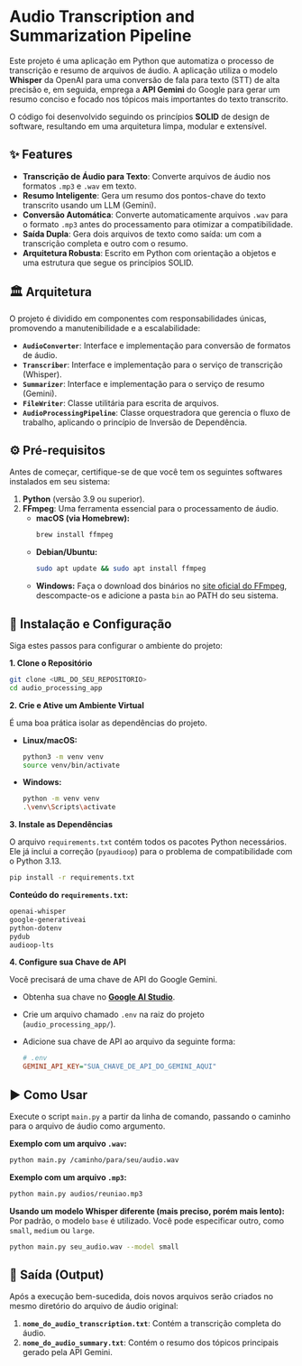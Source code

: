 # Audio Transcription and Summarization Pipeline

Este projeto é uma aplicação em Python que automatiza o processo de transcrição e resumo de arquivos de áudio. A aplicação utiliza o modelo **Whisper** da OpenAI para uma conversão de fala para texto (STT) de alta precisão e, em seguida, emprega a **API Gemini** do Google para gerar um resumo conciso e focado nos tópicos mais importantes do texto transcrito.

O código foi desenvolvido seguindo os princípios **SOLID** de design de software, resultando em uma arquitetura limpa, modular e extensível.

## ✨ Features

- **Transcrição de Áudio para Texto**: Converte arquivos de áudio nos formatos `.mp3` e `.wav` em texto.
- **Resumo Inteligente**: Gera um resumo dos pontos-chave do texto transcrito usando um LLM (Gemini).
- **Conversão Automática**: Converte automaticamente arquivos `.wav` para o formato `.mp3` antes do processamento para otimizar a compatibilidade.
- **Saída Dupla**: Gera dois arquivos de texto como saída: um com a transcrição completa e outro com o resumo.
- **Arquitetura Robusta**: Escrito em Python com orientação a objetos e uma estrutura que segue os princípios SOLID.

## 🏛️ Arquitetura

O projeto é dividido em componentes com responsabilidades únicas, promovendo a manutenibilidade e a escalabilidade:

- **`AudioConverter`**: Interface e implementação para conversão de formatos de áudio.
- **`Transcriber`**: Interface e implementação para o serviço de transcrição (Whisper).
- **`Summarizer`**: Interface e implementação para o serviço de resumo (Gemini).
- **`FileWriter`**: Classe utilitária para escrita de arquivos.
- **`AudioProcessingPipeline`**: Classe orquestradora que gerencia o fluxo de trabalho, aplicando o princípio de Inversão de Dependência.

## ⚙️ Pré-requisitos

Antes de começar, certifique-se de que você tem os seguintes softwares instalados em seu sistema:

1.  **Python** (versão 3.9 ou superior).
2.  **FFmpeg**: Uma ferramenta essencial para o processamento de áudio.
    -   **macOS (via Homebrew):**
        ```bash
        brew install ffmpeg
        ```
    -   **Debian/Ubuntu:**
        ```bash
        sudo apt update && sudo apt install ffmpeg
        ```
    -   **Windows:**
        Faça o download dos binários no [site oficial do FFmpeg](https://ffmpeg.org/download.html), descompacte-os e adicione a pasta `bin` ao PATH do seu sistema.

## 🚀 Instalação e Configuração

Siga estes passos para configurar o ambiente do projeto:

**1. Clone o Repositório**

```bash
git clone <URL_DO_SEU_REPOSITORIO>
cd audio_processing_app
```

**2. Crie e Ative um Ambiente Virtual**

É uma boa prática isolar as dependências do projeto.

- **Linux/macOS:**
  ```bash
  python3 -m venv venv
  source venv/bin/activate
  ```
- **Windows:**
  ```bash
  python -m venv venv
  .\venv\Scripts\activate
  ```

**3. Instale as Dependências**

O arquivo `requirements.txt` contém todos os pacotes Python necessários. Ele já inclui a correção (`pyaudioop`) para o problema de compatibilidade com o Python 3.13.

```bash
pip install -r requirements.txt
```

**Conteúdo do `requirements.txt`:**
```txt
openai-whisper
google-generativeai
python-dotenv
pydub
audioop-lts
```

**4. Configure sua Chave de API**

Você precisará de uma chave de API do Google Gemini.

- Obtenha sua chave no [**Google AI Studio**](https://aistudio.google.com/app/apikey).
- Crie um arquivo chamado `.env` na raiz do projeto (`audio_processing_app/`).
- Adicione sua chave de API ao arquivo da seguinte forma:

  ```ini
  # .env
  GEMINI_API_KEY="SUA_CHAVE_DE_API_DO_GEMINI_AQUI"
  ```

## ▶️ Como Usar

Execute o script `main.py` a partir da linha de comando, passando o caminho para o arquivo de áudio como argumento.

**Exemplo com um arquivo `.wav`:**
```bash
python main.py /caminho/para/seu/audio.wav
```

**Exemplo com um arquivo `.mp3`:**
```bash
python main.py audios/reuniao.mp3
```

**Usando um modelo Whisper diferente (mais preciso, porém mais lento):**
Por padrão, o modelo `base` é utilizado. Você pode especificar outro, como `small`, `medium` ou `large`.

```bash
python main.py seu_audio.wav --model small
```

## 📄 Saída (Output)

Após a execução bem-sucedida, dois novos arquivos serão criados no mesmo diretório do arquivo de áudio original:

1.  **`nome_do_audio_transcription.txt`**: Contém a transcrição completa do áudio.
2.  **`nome_do_audio_summary.txt`**: Contém o resumo dos tópicos principais gerado pela API Gemini.

